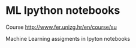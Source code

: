 # ML Ipython notebooks

Course 
http://www.fer.unizg.hr/en/course/su

Machine Learning assigments in Ipyton notebooks

